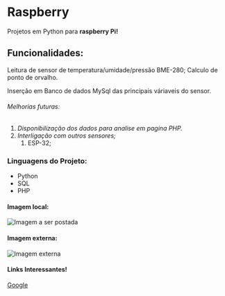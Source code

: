 # Raspberry
Projetos em Python para **raspberry Pi!**


## Funcionalidades:

Leitura de sensor de temperatura/umidade/pressão BME-280;
Calculo de ponto de orvalho.

Inserção em Banco de dados MySql das principais váriaveis do sensor.

###### Melhorias futuras:

1. _Disponibilização dos dados para analise em pagina PHP._
2. _Interligação com outros sensores;_
    1. ESP-32;


### Linguagens do Projeto:

* Python
* SQL
* PHP

#### **Imagem local:**

![Imagem a ser postada](/raspberry/TechPriest.jpg)

#### **Imagem externa:**

![Imagem externa](https://upload.wikimedia.org/wikipedia/commons/thumb/2/27/PHP-logo.svg/711px-PHP-logo.svg.png)

#### Links Interessantes! ####

[Google](https://www.google.com.br)







